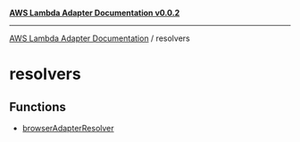 [**AWS Lambda Adapter Documentation v0.0.2**](../README.md)

***

[AWS Lambda Adapter Documentation](../modules.md) / resolvers

# resolvers

## Functions

- [browserAdapterResolver](functions/browserAdapterResolver.md)
